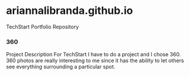 # ariannalibranda.github.io
TechStart Portfolio Repository 

### 360

Project Description 
For TechStart I have to do a project and I chose 360. 360 photos are really interesting to me since it has the ability to let others see everything surrounding a particular spot. 

<script src='//vizor.io/static/scripts/vizor-360-embed.js' data-vizorurl='//vizor.io/embed/ariannalibranda/lhhs-hall'></script>
